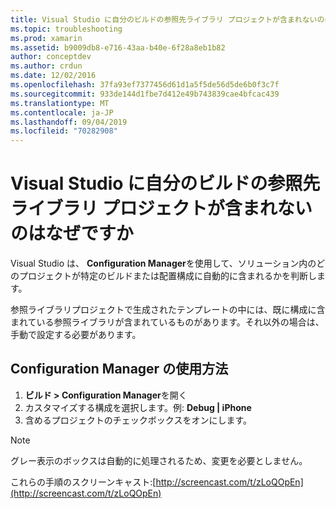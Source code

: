 ```yaml
---
title: Visual Studio に自分のビルドの参照先ライブラリ プロジェクトが含まれないのはなぜですか
ms.topic: troubleshooting
ms.prod: xamarin
ms.assetid: b9009db8-e716-43aa-b40e-6f28a8eb1b82
author: conceptdev
ms.author: crdun
ms.date: 12/02/2016
ms.openlocfilehash: 37fa93ef7377456d61d1a5f5de56d5de6b0f3c7f
ms.sourcegitcommit: 933de144d1fbe7d412e49b743839cae4bfcac439
ms.translationtype: MT
ms.contentlocale: ja-JP
ms.lasthandoff: 09/04/2019
ms.locfileid: "70282908"
---
```

# <a name="why-doesnt-visual-studio-include-my-referenced-library-project-in-my-build"></a>Visual Studio に自分のビルドの参照先ライブラリ プロジェクトが含まれないのはなぜですか

Visual Studio は、 **Configuration Manager**を使用して、ソリューション内のどのプロジェクトが特定のビルドまたは配置構成に自動的に含まれるかを判断します。

参照ライブラリプロジェクトで生成されたテンプレートの中には、既に構成に含まれている参照ライブラリが含まれているものがあります。それ以外の場合は、手動で設定する必要があります。

## <a name="how-to-use-the-configuration-manager"></a>Configuration Manager の使用方法

1. **ビルド > Configuration Manager**を開く
2. カスタマイズする構成を選択します。例: **Debug | iPhone**
3. 含めるプロジェクトのチェックボックスをオンにします。

> [!NOTE]
> グレー表示のボックスは自動的に処理されるため、変更を必要としません。

これらの手順のスクリーンキャスト:[http://screencast.com/t/zLoQOpEn](http://screencast.com/t/zLoQOpEn)
